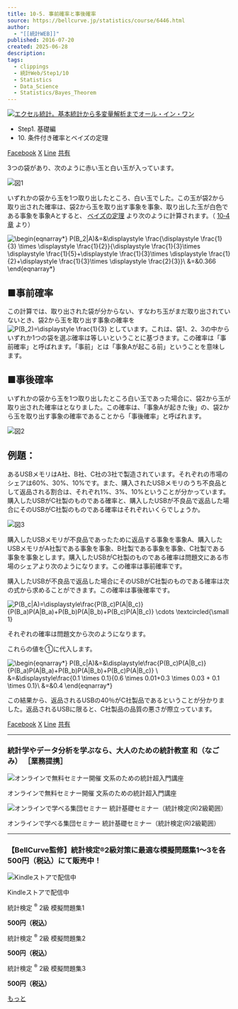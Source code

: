 ```yaml
---
title: 10-5. 事前確率と事後確率
source: https://bellcurve.jp/statistics/course/6446.html
author:
  - "[[統計WEB]]"
published: 2016-07-20
created: 2025-06-28
description: 
tags:
  - clippings
  - 統計Web/Step1/10
  - Statistics
  - Data_Science
  - Statistics/Bayes_Theorem
---
```

[![エクセル統計。基本統計から多変量解析までオール・イン・ワン](https://bellcurve.jp/statistics/wp-content/uploads/2024/09/statistics02_a_ver3.png "エクセル統計。基本統計から多変量解析までオール・イン・ワン")](https://bellcurve.jp/ex/)

- Step1. 基礎編
- 10\. 条件付き確率とベイズの定理

[Facebook](https://bellcurve.jp/#facebook "Facebook") [X](https://bellcurve.jp/#x "X") [Line](https://bellcurve.jp/#line "Line") [共有](https://www.addtoany.com/share#url=https%3A%2F%2Fbellcurve.jp%2Fstatistics%2Fcourse%2F6446.html&title=10-5.%20%E4%BA%8B%E5%89%8D%E7%A2%BA%E7%8E%87%E3%81%A8%E4%BA%8B%E5%BE%8C%E7%A2%BA%E7%8E%87)

3つの袋があり、次のように赤い玉と白い玉が入っています。

![図1](https://bellcurve.jp/statistics/wp-content/uploads/2016/07/795316b92fc766b0181f6fef074f03fa-10.png)

いずれかの袋から玉を1つ取り出したところ、白い玉でした。この玉が袋2から取り出された確率は、袋2から玉を取り出す事象を事象、取り出した玉が白色である事象を事象Aとすると、 [ベイズの定理](https://bellcurve.jp/statistics/glossary/1012.html) より次のように計算されます。（ [10‐4章](https://bellcurve.jp/statistics/course/6444.html) より）

![ \begin{eqnarray*} P(B_2|A)&=&\displaystyle \frac{\displaystyle \frac{1}{3} \times \displaystyle \frac{1}{2}}{\displaystyle \frac{1}{3}\times \displaystyle \frac{1}{5}+\displaystyle \frac{1}{3}\times \displaystyle \frac{1}{2}+\displaystyle \frac{1}{3}\times \displaystyle \frac{2}{3}}\\ &=&0.366 \end{eqnarray*} ](https://bellcurve.jp/statistics/wp-content/ql-cache/quicklatex.com-f1cd9323463367a928ee6e84580506ae_l3.svg "Rendered by QuickLaTeX.com")

## ■事前確率

この計算では、取り出された袋が分からない、すなわち玉がまだ取り出されていないとき、袋2から玉を取り出す事象の確率を ![P(B_2)=\displaystyle \frac{1}{3}](https://bellcurve.jp/statistics/wp-content/ql-cache/quicklatex.com-dc9f76c08373599099da1b23b0457e99_l3.svg "Rendered by QuickLaTeX.com") としています。これは、袋1、2、3の中からいずれか1つの袋を選ぶ確率は等しいということに基づきます。この確率は「事前確率」と呼ばれます。「事前」とは「事象Aが起こる前」ということを意味します。

## ■事後確率

いずれかの袋から玉を1つ取り出したところ白い玉であった場合に、袋2から玉が取り出された確率はとなりました。この確率は、「事象Aが起きた後」の、袋2から玉を取り出す事象の確率であることから「事後確率」と呼ばれます。

![図2](https://bellcurve.jp/statistics/wp-content/uploads/2016/07/2b530e80c7d0de90885e285c5d798063-10.png)

## 例題：

あるUSBメモリはA社、B社、C社の3社で製造されています。それぞれの市場のシェアは60%、30%、10%です。また、購入されたUSBメモリのうち不良品として返品される割合は、それぞれ1%、3%、10%ということが分かっています。 購入したUSBがC社製のものである確率と、購入したUSBが不良品で返品した場合にそのUSBがC社製のものである確率はそれぞれいくらでしょうか。

![図3](https://bellcurve.jp/statistics/wp-content/uploads/2016/07/c8856789ec11ab8b1013037cef6929f9-6.png)

購入したUSBメモリが不良品であったために返品する事象を事象A、購入したUSBメモリがA社製である事象を事象、B社製である事象を事象、C社製である事象を事象とします。購入したUSBがC社製のものである確率は問題文にある市場のシェアより次のようになります。この確率は事前確率です。

購入したUSBが不良品で返品した場合にそのUSBがC社製のものである確率は次の式から求めることができます。この確率は事後確率です。

![ P(B_c|A)=\displaystyle\frac{P(B_c)P(A|B_c)}{P(B_a)P(A|B_a)+P(B_b)P(A|B_b)+P(B_c)P(A|B_c)} \cdots \textcircled{\small 1} ](https://bellcurve.jp/statistics/wp-content/ql-cache/quicklatex.com-6c89b44d2410374ec3321b5f9103076e_l3.svg "Rendered by QuickLaTeX.com")

それぞれの確率は問題文から次のようになります。

これらの値を①に代入します。

![ \begin{eqnarray*} P(B_c|A)&=&\displaystyle\frac{P(B_c)P(A|B_c)}{P(B_a)P(A|B_a)+P(B_b)P(A|B_b)+P(B_c)P(A|B_c)} \\ &=&\displaystyle\frac{0.1 \times 0.1}{0.6 \times 0.01+0.3 \times 0.03 + 0.1 \times 0.1}\\ &=&0.4 \end{eqnarray*} ](https://bellcurve.jp/statistics/wp-content/ql-cache/quicklatex.com-00d6ee628e93005c7fbf86d0e2f0e194_l3.svg "Rendered by QuickLaTeX.com")

この結果から、返品されるUSBの40％がC社製品であるということが分かりました。返品されるUSBに限ると、C社製品の品質の悪さが際立っています。

[Facebook](https://bellcurve.jp/#facebook "Facebook") [X](https://bellcurve.jp/#x "X") [Line](https://bellcurve.jp/#line "Line") [共有](https://www.addtoany.com/share#url=https%3A%2F%2Fbellcurve.jp%2Fstatistics%2Fcourse%2F6446.html&title=10-5.%20%E4%BA%8B%E5%89%8D%E7%A2%BA%E7%8E%87%E3%81%A8%E4%BA%8B%E5%BE%8C%E7%A2%BA%E7%8E%87)

---

### 統計学やデータ分析を学ぶなら、大人のための統計教室 和（なごみ） ［業務提携］

![オンラインで無料セミナー開催 文系のための統計超入門講座](https://bellcurve.jp/statistics/wp-content/uploads/2025/05/toukeicyounyumon.png)

オンラインで無料セミナー開催 文系のための統計超入門講座

![オンラインで学べる集団セミナー 統計基礎セミナー（統計検定(R)2級範囲）](https://bellcurve.jp/statistics/wp-content/uploads/2025/05/toukeikiso.png)

オンラインで学べる集団セミナー 統計基礎セミナー（統計検定(R)2級範囲）

---

### 【BellCurve監修】統計検定®2級対策に最適な模擬問題集1～3を各500円（税込）にて販売中！

![Kindleストアで配信中](https://bellcurve.jp/statistics/wp-content/uploads/2018/07/bnr_kindle.png)

Kindleストアで配信中

統計検定 <sup>®</sup> 2級 模擬問題集1

**500円（税込）**  

統計検定 <sup>®</sup> 2級 模擬問題集2

**500円（税込）**  

統計検定 <sup>®</sup> 2級 模擬問題集3

**500円（税込）**  

[もっと](https://bellcurve.jp/statistics/course/#addtoany "すべてを表示")
